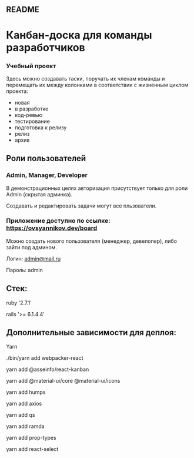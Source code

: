 ## README

# Канбан-доска для команды разработчиков
### Учебный проект

Здесь можно создавать таски, поручать их членам команды и перемещать их между колонками в соответствии с жизненным циклом проекта:
- новая
- в разработке
- код-ревью
- тестирование
- подготовка к релизу
- релиз
- архив

## Роли пользователей
### Admin, Manager, Developer

В демонстрационных целях авторизация присутствует только для роли Admin (скрытая админка).

Cоздавать и редактировать задачи могут все пльзователи.

### Приложение доступно по ссылке: https://ovsyannikov.dev/board

Можно создать нового пользователя (менеджер, девелопер), либо зайти под админом.

Логин: admin@mail.ru

Пароль: admin


## Стек:

ruby '2.7.1'

rails '>= 6.1.4.4'


## Дополнительные зависимости для деплоя:

Yarn

./bin/yarn add webpacker-react

yarn add @asseinfo/react-kanban

yarn add @material-ui/core @material-ui/icons

yarn add humps

yarn add axios

yarn add qs

yarn add ramda

yarn add prop-types

yarn add react-select
